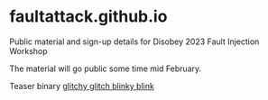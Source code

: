 # faultattack.github.io
Public material and sign-up details for Disobey 2023 Fault Injection Workshop 

The material will go public some time mid February. 

Teaser binary [glitchy glitch blinky blink](https://faultattack.github.io/glitch_demo.uf2)
